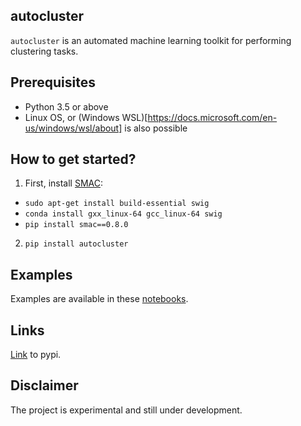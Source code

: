 ## autocluster
``autocluster`` is an automated machine learning toolkit for performing clustering tasks.   

## Prerequisites
- Python 3.5 or above
- Linux OS, or (Windows WSL)[https://docs.microsoft.com/en-us/windows/wsl/about] is also possible

## How to get started?
1. First, install [SMAC](https://automl.github.io/SMAC3/stable/installation.html):
  - ``sudo apt-get install build-essential swig``
  - ``conda install gxx_linux-64 gcc_linux-64 swig``
  - ``pip install smac==0.8.0``
2. ``pip install autocluster``

## Examples
Examples are available in these [notebooks](/autocluster/examples/).

## Links  
[Link](https://pypi.org/project/autocluster/) to pypi. 

## Disclaimer
The project is experimental and still under development.
